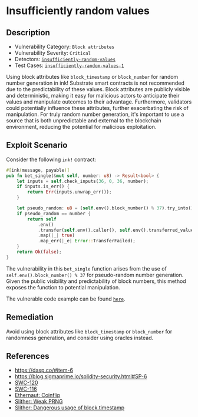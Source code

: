 # Insufficiently random values

## Description

- Vulnerability Category: `Block attributes`
- Vulnerability Severity: `Critical`
- Detectors: [`insufficiently-random-values`](https://github.com/CoinFabrik/scout/tree/main/detectors/insufficiently-random-values)
- Test Cases: [`insufficiently-random-values-1`](https://github.com/CoinFabrik/scout/tree/main/test-cases/insufficiently-random-values/insufficiently-random-values-1)

Using block attributes like `block_timestamp` or `block_number` for random number generation in ink! Substrate smart contracts is not recommended due to the predictability of these values. Block attributes are publicly visible and deterministic, making it easy for malicious actors to anticipate their values and manipulate outcomes to their advantage. Furthermore, validators could potentially influence these attributes, further exacerbating the risk of manipulation. For truly random number generation, it's important to use a source that is both unpredictable and external to the blockchain environment, reducing the potential for malicious exploitation.

## Exploit Scenario

Consider the following `ink!` contract:

```rust
#[ink(message, payable)]
pub fn bet_single(&mut self, number: u8) -> Result<bool> {
    let inputs = self.check_inputs(36, 0, 36, number);
    if inputs.is_err() {
        return Err(inputs.unwrap_err());
    }

    let pseudo_random: u8 = (self.env().block_number() % 37).try_into().unwrap();
    if pseudo_random == number {
        return self
            .env()
            .transfer(self.env().caller(), self.env().transferred_value() * 36)
            .map(|_| true)
            .map_err(|_e| Error::TransferFailed);
    }
    return Ok(false);
}
```

The vulnerability in this `bet_single` function arises from the use of `self.env().block_number() % 37` for pseudo-random number generation. Given the public visibility and predictability of block numbers, this method exposes the function to potential manipulation. 

The vulnerable code example can be found [`here`](https://github.com/CoinFabrik/scout/tree/main/test-cases/insufficiently-random-values/insufficiently-random-values-1/vulnerable-example).

## Remediation

Avoid using block attributes like `block_timestamp` or `block_number` for randomness generation, and consider using oracles instead.


## References

- https://dasp.co/#item-6
- https://blog.sigmaprime.io/solidity-security.html#SP-6
- [SWC-120](https://swcregistry.io/docs/SWC-120)
- [SWC-116](https://swcregistry.io/docs/SWC-116)
- [Ethernaut: Coinflip](https://ethernaut.openzeppelin.com/level/0x4dF32584890A0026e56f7535d0f2C6486753624f)
- [Slither: Weak PRNG](https://github.com/crytic/slither/wiki/Detector-Documentation#weak-PRNG)
- [Slither: Dangerous usage of block.timestamp](https://github.com/crytic/slither/wiki/Detector-Documentation#block-timestamp)